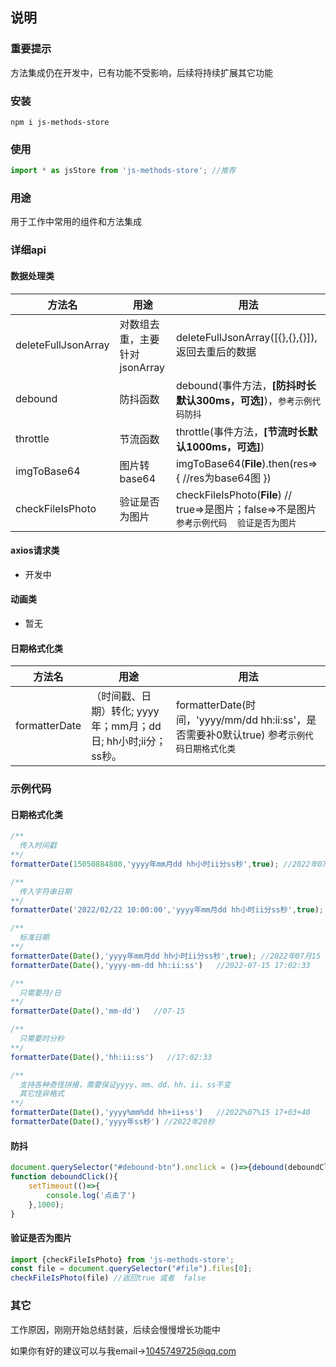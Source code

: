 ## 说明 
### 重要提示

方法集成仍在开发中，已有功能不受影响，后续将持续扩展其它功能

### 安装

``````
npm i js-methods-store
``````

### 使用

``````js
import * as jsStore from 'js-methods-store'; //推荐
``````


### 用途
用于工作中常用的组件和方法集成

### 详细api

#### 数据处理类

| 方法名              | 用途                          | 用法                                                         |
| ------------------- | ----------------------------- | ------------------------------------------------------------ |
| deleteFullJsonArray | 对数组去重，主要针对jsonArray | deleteFullJsonArray([{},{},{}]),返回去重后的数据             |
| debound             | 防抖函数                      | debound(事件方法，**[防抖时长默认300ms，可选]**)，`参考示例代码防抖` |
| throttle            | 节流函数                      | throttle(事件方法，**[节流时长默认1000ms，可选]**)           |
| imgToBase64         | 图片转base64                  | imgToBase64(**File**).then(res=>{    //res为base64图   })    |
| checkFileIsPhoto    | 验证是否为图片                | checkFileIsPhoto(**File**)  // true=>是图片；false=>不是图片       `参考示例代码  验证是否为图片` |



#### axios请求类

* 开发中

#### 动画类

* 暂无

#### 日期格式化类

| 方法名        | 用途                                                         | 用法                                                         |
| ------------- | ------------------------------------------------------------ | ------------------------------------------------------------ |
| formatterDate | （时间戳、日期）转化; yyyy年；mm月；dd日; hh小时;ii分；ss秒。 | formatterDate(时间，'yyyy/mm/dd hh:ii:ss'，是否需要补0默认true)  参考`示例代码日期格式化类` |



### 示例代码

#### 日期格式化类

```````js 
/**
  传入时间戳
**/
formatterDate(15050884880,'yyyy年mm月dd hh小时ii分ss秒',true); //2022年07月15 17小时02分06秒

/**
  传入字符串日期
**/
formatterDate('2022/02/22 10:00:00','yyyy年mm月dd hh小时ii分ss秒',true); //2022年07月15 17小时02分06秒

/**
  标准日期
**/
formatterDate(Date(),'yyyy年mm月dd hh小时ii分ss秒',true); //2022年07月15 17小时02分06秒
formatterDate(Date(),'yyyy-mm-dd hh:ii:ss')   //2022-07-15 17:02:33

/**
  只需要月/日
**/
formatterDate(Date(),'mm-dd')   //07-15

/**
  只需要时分秒
**/
formatterDate(Date(),'hh:ii:ss')   //17:02:33

/**
  支持各种奇怪拼接，需要保证yyyy、mm、dd、hh、ii、ss不变
  其它怪异格式
**/
formatterDate(Date(),'yyyy%mm%dd hh+ii+ss')   //2022%07%15 17+03+40
formatterDate(Date(),'yyyy年ss秒') //2022年20秒 
```````

#### 防抖

``````js
document.querySelector("#debound-btn").onclick = ()=>{debound(deboundClick)};
function deboundClick(){
    setTimeout(()=>{
        console.log('点击了')
    },1000);
}
``````

#### 验证是否为图片

``````js
import {checkFileIsPhoto} from 'js-methods-store';
const file = document.querySelector("#file").files[0];
checkFileIsPhoto(file) //返回true 或者  false
``````



### 其它

工作原因，刚刚开始总结封装，后续会慢慢增长功能中

如果你有好的建议可以与我email->1045749725@qq.com

